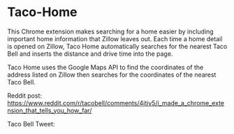 # Taco-Home
This Chrome extension makes searching for a home easier by including important home information that Zillow leaves out. Each time a home detail is opened on Zillow, Taco Home automatically searches for the nearest Taco Bell and inserts the distance and drive time into the page.

Taco Home uses the Google Maps API to find the coordinates of the address listed on Zillow then searches for the coordinates of the nearest Taco Bell. 

Reddit post:
https://www.reddit.com/r/tacobell/comments/4jtiv5/i_made_a_chrome_extension_that_tells_you_how_far/

Taco Bell Tweet:
